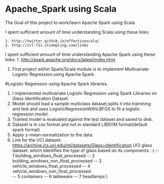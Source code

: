 # Apache_Spark using Scala
The Goal of this project to work/learn Apache Spark using Scala

I spent sufficient amount of time understanding Scala using these links:
    
    1. http://twitter.github.io/effectivescala/
    2. http://icl-f11.utcompling.com/links
    
I spent sufficient amount of time understanding Apache Spark using these links:
    1. http://spark.apache.org/docs/latest/index.html
    
1. First project within Spark/Scala module is to implement Multivariate Logistic Regression using Apache Spark.

#Logistic Regression using Apache Spark libraries.

1. I implemented multivariate Logistic Regression using Spark Libraries on Glass Identification Dataset.
2. Model should load a sample multiclass dataset,splits it into trainining and test 
   and uses LogisticRegressionWithLBFGS to fit a logistic regression model.
3. Trained model is evaluated against the test dataset and saved to disk.
4. Dataset is in csv format and not in standard LIBSVM format(default spark format)
5. Apply z-mean normalization to the data.
6. Link for the UCI dataset: https://archive.ics.uci.edu/ml/datasets/Glass+Identification
  UCI glass dataset: which identifies the type of glass based on its components :
            ( -- 1 building_windows_float_processed
              -- 2 building_windows_non_float_processed
              -- 3 vehicle_windows_float_processed
              -- 4 vehicle_windows_non_float_processed  
              -- 5 containers
              -- 6 tableware
              -- 7 headlamps  ) 
  
